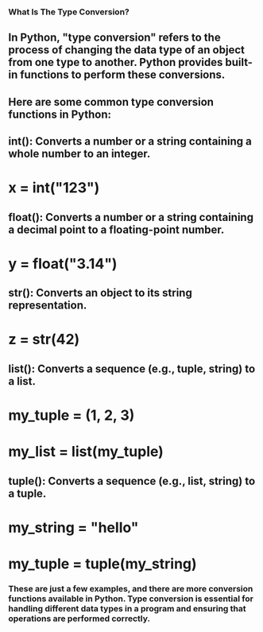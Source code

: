 ### What Is The Type Conversion?

## In Python, "type conversion" refers to the process of changing the data type of an object from one type to another. Python provides built-in functions to perform these conversions.

## Here are some common type conversion functions in Python:

## int(): Converts a number or a string containing a whole number to an integer.

# x = int("123")

## float(): Converts a number or a string containing a decimal point to a floating-point number.

# y = float("3.14")

## str(): Converts an object to its string representation.

# z = str(42)

## list(): Converts a sequence (e.g., tuple, string) to a list.

# my_tuple = (1, 2, 3)

# my_list = list(my_tuple)

## tuple(): Converts a sequence (e.g., list, string) to a tuple.

# my_string = "hello"

# my_tuple = tuple(my_string)

### These are just a few examples, and there are more conversion functions available in Python. Type conversion is essential for handling different data types in a program and ensuring that operations are performed correctly.

